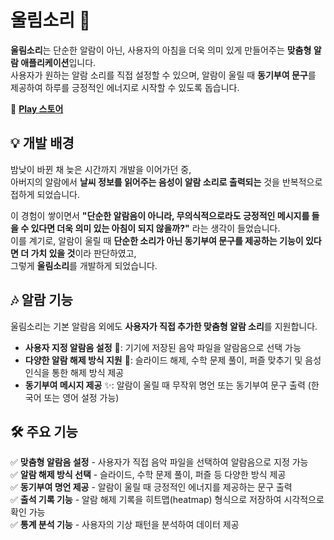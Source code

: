# 울림소리 📢  

**울림소리**는 단순한 알람이 아닌, 사용자의 아침을 더욱 의미 있게 만들어주는 **맞춤형 알람 애플리케이션**입니다.  
사용자가 원하는 알람 소리를 직접 설정할 수 있으며, 알람이 울릴 때 **동기부여 문구**를 제공하여 하루를 긍정적인 에너지로 시작할 수 있도록 돕습니다.  

🔗 **[Play 스토어](https://play.google.com/store/apps/details?id=com.niw.flutter_alarm_app_2)**  

## 💡 개발 배경  

밤낮이 바뀐 채 늦은 시간까지 개발을 이어가던 중,  
아버지의 알람에서 **날씨 정보를 읽어주는 음성이 알람 소리로 출력되는** 것을 반복적으로 접하게 되었습니다.  

이 경험이 쌓이면서 **"단순한 알람음이 아니라, 무의식적으로라도 긍정적인 메시지를 들을 수 있다면 더욱 의미 있는 아침이 되지 않을까?"** 라는 생각이 들었습니다.  
이를 계기로, 알람이 울릴 때 **단순한 소리가 아닌 동기부여 문구를 제공하는 기능이 있다면 더 가치 있을 것**이라 판단하였고,  
그렇게 **울림소리**를 개발하게 되었습니다.  

## 🎶 알람 기능  

울림소리는 기본 알람음 외에도 **사용자가 직접 추가한 맞춤형 알람 소리**를 지원합니다.  

- **사용자 지정 알람음 설정** 🎵: 기기에 저장된 음악 파일을 알람음으로 선택 가능  
- **다양한 알람 해제 방식 지원** 🔢: 슬라이드 해제, 수학 문제 풀이, 퍼즐 맞추기 및 음성 인식을 통한 해제 방식 제공  
- **동기부여 메시지 제공** ✨: 알람이 울릴 때 무작위 명언 또는 동기부여 문구 출력 (한국어 또는 영어 설정 가능)  

## 🛠️ 주요 기능  

✅ **맞춤형 알람음 설정** - 사용자가 직접 음악 파일을 선택하여 알람음으로 지정 가능  
✅ **알람 해제 방식 선택** - 슬라이드, 수학 문제 풀이, 퍼즐 등 다양한 방식 제공  
✅ **동기부여 명언 제공** - 알람이 울릴 때 긍정적인 에너지를 제공하는 문구 출력  
✅ **출석 기록 기능** - 알람 해제 기록을 히트맵(heatmap) 형식으로 저장하여 시각적으로 확인 가능  
✅ **통계 분석 기능** - 사용자의 기상 패턴을 분석하여 데이터 제공  
